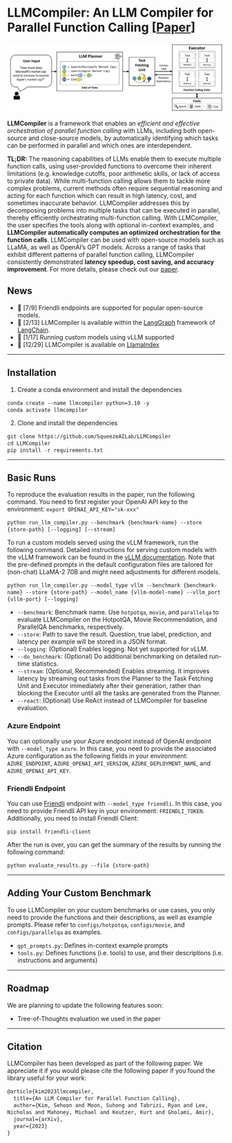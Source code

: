 # LLMCompiler: An LLM Compiler for Parallel Function Calling [[Paper](https://arxiv.org/abs/2312.04511)]

![Thumbnail](figs/thumbnail.png)

**LLMCompiler** is a framework that enables an _efficient and effective orchestration of parallel function calling_ with LLMs, including both open-source and close-source models, by automatically identifying which tasks can be performed in parallel and which ones are interdependent.


**TL;DR:**
The reasoning capabilities of LLMs enable them to execute multiple function calls, using user-provided functions to overcome
their inherent limitations (e.g. knowledge cutoffs, poor arithmetic skills, or lack of access to private data).
While multi-function calling allows them to tackle more complex problems, 
current methods often require sequential reasoning and acting for each function which can result
in high latency, cost, and sometimes inaccurate behavior.
LLMCompiler addresses this by decomposing problems into multiple tasks 
that can be executed in parallel, thereby efficiently orchestrating multi-function calling.
With LLMCompiler, the user specifies the tools
along with optional in-context examples, and **LLMCompiler automatically computes an optimized orchestration for
the function calls**.
LLMCompiler can be used with open-source models such as LLaMA, as well as OpenAI’s GPT models.
Across a range of tasks that exhibit different patterns of parallel function calling, LLMCompiler 
consistently demonstrated **latency speedup, cost saving, and accuracy improvement**.
For more details, please check out our [paper](https://arxiv.org/abs/2312.04511).

## News
* 📌 [7/9] Friendli endpoints are supported for popular open-source models.
* 🦜 [2/13] LLMCompiler is available within the [LangGraph](https://github.com/langchain-ai/langgraph/blob/main/examples/llm-compiler/LLMCompiler.ipynb) framework of [LangChain](https://github.com/langchain-ai).
* 📌 [1/17] Running custom models using vLLM supported
* 🦙 [12/29] LLMCompiler is available on [LlamaIndex](https://llamahub.ai/l/llama_packs-agents-llm_compiler?from=llama_packs)

---
## Installation

1. Create a conda environment and install the dependencies
```
conda create --name llmcompiler python=3.10 -y
conda activate llmcompiler
```

2. Clone and install the dependencies
```
git clone https://github.com/SqueezeAILab/LLMCompiler
cd LLMCompiler
pip install -r requirements.txt
```

---
## Basic Runs
To reproduce the evaluation results in the paper, run the following command.
You need to first register your OpenAI API key to the environment: `export OPENAI_API_KEY="sk-xxx"`
```
python run_llm_compiler.py --benchmark {benchmark-name} --store {store-path} [--logging] [--stream]
```

To run a custom models served using the vLLM framework, run the following command.
Detailed instructions for serving custom models with the vLLM framework can be found in the [vLLM documentation](https://docs.vllm.ai/en/latest/getting_started/quickstart.html#openai-compatible-server).
Note that the pre-defined prompts in the default configuration files are tailored for (non-chat) LLaMA-2 70B and might need adjustments for different models.
```
python run_llm_compiler.py --model_type vllm --benchmark {benchmark-name} --store {store-path} --model_name {vllm-model-name} --vllm_port {vllm-port} [--logging]
```

* `--benchmark`: Benchmark name. Use `hotpotqa`, `movie`, and `parallelqa` to evaluate LLMCompiler on the HotpotQA, Movie Recommendation, and ParallelQA benchmarks, respectively.
* `--store`: Path to save the result. Question, true label, prediction, and latency per example will be stored in a JSON format.
* `--logging`: (Optional) Enables logging. Not yet supported for vLLM.
* `--do_benchmark`: (Optional) Do additional benchmarking on detailed run-time statistics.
* `--stream`: (Optional, Recommended) Enables streaming. It improves latency by streaming out tasks from the Planner to the Task Fetching Unit and Executor immediately after their generation, rather than blocking the Executor until all the tasks are generated from the Planner.
* `--react`: (Optional) Use ReAct instead of LLMCompiler for baseline evaluation.

### Azure Endpoint
You can optionally use your Azure endpoint instead of OpenAI endpoint with `--model_type azure`. In this case, you need to provide the associated Azure configuration as the following fields in your environment: `AZURE_ENDPOINT`, `AZURE_OPENAI_API_VERSION`, `AZURE_DEPLOYMENT_NAME`, and `AZURE_OPENAI_API_KEY`.

### Friendli Endpoint
You can use [Friendli](https://friendli.ai/) endpoint with `--model_type friendli`. In this case, you need to provide Friendli API key in your environment: `FRIENDLI_TOKEN`. Additionally, you need to install Friendli Client:
```
pip install friendli-client
```

After the run is over, you can get the summary of the results by running the following command:
```
python evaluate_results.py --file {store-path}
```

---
## Adding Your Custom Benchmark
To use LLMCompiler on your custom benchmarks or use cases, 
you only need to provide the functions and their descriptions, as well as example prompts.
Please refer to `configs/hotpotqa`, `configs/movie`, and `configs/parallelqa` as examples. 

* `gpt_prompts.py`: Defines in-context example prompts
* `tools.py`: Defines functions (i.e. tools) to use, and their descriptions (i.e. instructions and arguments) 


---
## Roadmap
We are planning to update the following features soon:
* Tree-of-Thoughts evaluation we used in the paper

---
## Citation

LLMCompiler has been developed as part of the following paper. We appreciate it if you would please cite the following paper if you found the library useful for your work:

```
@article{kim2023llmcompiler,
  title={An LLM Compiler for Parallel Function Calling},
  author={Kim, Sehoon and Moon, Suhong and Tabrizi, Ryan and Lee, Nicholas and Mahoney, Michael and Keutzer, Kurt and Gholami, Amir},
  journal={arXiv},
  year={2023}
}
```

